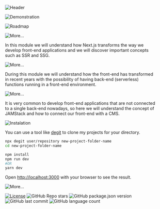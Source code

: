 ![Header](https://user-images.githubusercontent.com/92688864/171647042-21baddcf-5d47-45aa-8c0d-ddd58ffe35e2.png)

![Demonstration](https://user-images.githubusercontent.com/92688864/171647114-21e1a4c3-2376-43ae-bebf-72d16d93158f.png)

![Roadmap](https://gist.githubusercontent.com/gw-rodrigues/d0ea04e57502976391b0f71b9a06d918/raw/eba1ec06e6bf00f792d9f1f4ca4ce7df1dab9673/Roadmap.svg)

![More...](https://gist.githubusercontent.com/gw-rodrigues/d0ea04e57502976391b0f71b9a06d918/raw/eba1ec06e6bf00f792d9f1f4ca4ce7df1dab9673/STEP.svg)
<p>In this module we will understand how Next.js transforms the way we develop front-end applications and we will discover important concepts such as SSR and SSG.</p>

![More...](https://gist.githubusercontent.com/gw-rodrigues/d0ea04e57502976391b0f71b9a06d918/raw/eba1ec06e6bf00f792d9f1f4ca4ce7df1dab9673/STEP-1.svg)
<p>During this module we will understand how the front-end has transformed in recent years with the possibility of having back-end (serverless) functions running in a front-end environment.</p>

![More...](https://gist.githubusercontent.com/gw-rodrigues/d0ea04e57502976391b0f71b9a06d918/raw/eba1ec06e6bf00f792d9f1f4ca4ce7df1dab9673/STEP-2.svg)
<p>It is very common to develop front-end applications that are not connected to a single back-end nowadays, so here we will understand the concept of JAMStack and how to connect our front-end with a CMS.</p>

![Instalation](https://gist.githubusercontent.com/gw-rodrigues/d0ea04e57502976391b0f71b9a06d918/raw/eba1ec06e6bf00f792d9f1f4ca4ce7df1dab9673/Instalation.svg)

You can use a tool like [degit](https://github.com/Rich-Harris/degit) to clone my projects for your directory.

```sh
npx degit user/repository new-project-folder-name
cd new-project-folder-name

npm install
npm run dev
#OR
yarn dev
```
Open [http://localhost:3000](http://localhost:3000) with your browser to see the result.

![More...](https://gist.githubusercontent.com/gw-rodrigues/d0ea04e57502976391b0f71b9a06d918/raw/eba1ec06e6bf00f792d9f1f4ca4ce7df1dab9673/More....svg)

[![License](https://img.shields.io/badge/license-MIT-green?style=for-the-badge)](./LICENSE)
![GitHub Repo stars](https://img.shields.io/github/stars/gw-rodrigues/spacetraveling-app-react-ts?style=for-the-badge)
![GitHub package.json version](https://img.shields.io/github/package-json/v/gw-rodrigues/spacetraveling-app-react-ts?style=for-the-badge)
![GitHub last commit](https://img.shields.io/github/last-commit/gw-rodrigues/spacetraveling-app-react-ts?style=for-the-badge)
![GitHub language count](https://img.shields.io/github/languages/count/gw-rodrigues/spacetraveling-app-react-ts?style=for-the-badge)
